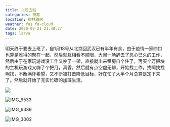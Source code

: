 ```yaml
---
title: 上班去啦
categories: 随笔
location: 柳林雅居
weather: fas fa-cloud
date: 2020-07-21 21:48:27
tags: larva
---
```

明天终于要去上班了，自1月18号从北京回武汉已有半年有余，由于疫情一家四口也算是难得的聚在一起，然后就互相看不顺眼，大闹一场辞去了恶心已久的工作，然后由于在家玩游戏没工作又吵了一架，直接就出来租房自个住了，再买个万把块的主机玩游戏又嗨了个把月，真香。然后就有点空虚无聊，开始找工作，找啊找找啊找，不断满怀希望，又不断被打击降低目标，好在忙了大半个月总算是定下来了。然后就开始了充实忙碌的加班生活。

![](/life/IMG_6955.jpg)

<!-- more -->

![IMG_9533](/life/IMG_9533.jpg)

![IMG_6389](/life/IMG_6389.jpg)

![IMG_3002](/life/IMG_3002.jpg)

